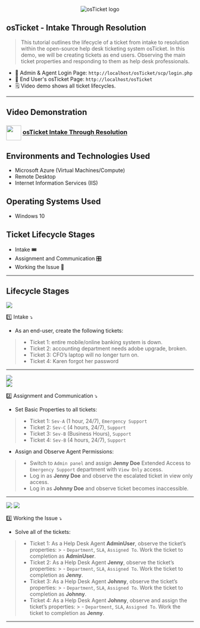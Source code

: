 <p align="center">
<img src="https://i.imgur.com/Clzj7Xs.png" alt="osTicket logo"/>
</p>

## osTicket - Intake Through Resolution ##
> This tutorial outlines the lifecycle of a ticket from intake to resolution within the open-source help desk ticketing system osTicket. In this demo, we will be creating tickets as end users. Observing the main ticket properties and responding to them as help desk professionals.
 - 🔗 Admin & Agent Login Page: `http://localhost/osTicket/scp/login.php`
 - 🔗 End User's osTicket Page: `http://localhost/osTicket`
 - 🗒️ Video demo shows all ticket lifecycles.  <br />
---

## Video Demonstration ##
### [<img src="https://img.icons8.com/?size=100&id=19318&format=png&color=000000" align="center" width="40" height="40">](https://www.youtube.com/channel/UC9YvuJxKB94ByhwCfZQ_5Kg) [osTicket Intake Through Resolution](https://youtu.be/3yO0TNwbC_k)

<h2>Environments and Technologies Used</h2>

- Microsoft Azure (Virtual Machines/Compute)
- Remote Desktop
- Internet Information Services (IIS)

<h2>Operating Systems Used </h2>

- Windows 10 </b>

<h2>Ticket Lifecycle Stages</h2>

- Intake 🎟️
- Assignment and Communication 🎛️
- Working the Issue 👷
---

<h2>Lifecycle Stages</h2>

<img src="https://github.com/user-attachments/assets/50b9c74e-b39e-475e-b230-e8c77e69474a" /> <br />

1️⃣ Intake ⤵️
- As an end-user, create the following tickets:
> - Ticket 1: entire mobile/online banking system is down.
> - Ticket 2: accounting department needs adobe upgrade, broken.
> - Ticket 3: CFO’s laptop will no longer turn on.
> - Ticket 4: Karen forgot her password
---

<img src="https://github.com/user-attachments/assets/d92b5db3-cf2b-4066-8aef-83065d63b092" /> <br />
<img src="https://github.com/user-attachments/assets/9a468cd5-7fc8-47b2-8036-a8ba74108b8f" /> <br />

2️⃣ Assignment and Communication ⤵️
- Set Basic Properties to all tickets:
> - Ticket 1: `Sev-A` (1 hour, 24/7), `Emergency Support`
> - Ticket 2: `Sev-C` (4 hours, 24/7), `Support`
> - Ticket 3: `Sev-B` (Business Hours), `Support`
> - Ticket 4: `Sev-B` (4 hours, 24/7), `Support` 
- Assign and Observe Agent Permissions:
> - Switch to `Admin panel` and assign **Jenny Doe** Extended Access to `Emergency Support` department with `View Only` access.
> - Log in as **Jenny Doe** and observe the escalated ticket in view only access.
> - Log in as **Johnny Doe** and observe ticket becomes inaccessible.
---

<img src="https://github.com/user-attachments/assets/edce1b88-f744-491d-8bed-b8913de96cce" />
<img src="https://github.com/user-attachments/assets/c94bf4a4-eab1-4004-87a9-837837d14a15" /> <br />

3️⃣ Working the Issue ⤵️
- Solve all of the tickets:
> - Ticket 1: As a Help Desk Agent **AdminUser**, observe the ticket’s properties:
    > - `Department`, `SLA`, `Assigned To`. Work the ticket to completion as **AdminUser**.
> - Ticket 2: As a Help Desk Agent **Jenny**, observe the ticket’s properties:
    > - `Department`, `SLA`, `Assigned To`. Work the ticket to completion as **Jenny**.
> - Ticket 3: As a Help Desk Agent **Johnny**, observe the ticket’s properties:
    > - `Department`, `SLA`, `Assigned To`. Work the ticket to completion as **Johnny**.
> - Ticket 4: As a Help Desk Agent **Johnny**, observe and assign the ticket’s properties:
    > - `Department`, `SLA`, `Assigned To`. Work the ticket to completion as **Jenny**.
---

